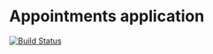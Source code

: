 # Appointments application

[![Build Status](https://travis-ci.com/BakaiIstvan/MobilLab.svg?branch=main)](https://travis-ci.com/BakaiIstvan/MobilLab)
